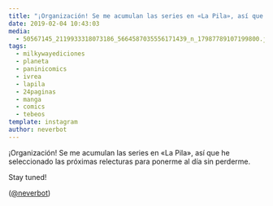 ```yaml
---
title: "¡Organización! Se me acumulan las series en «La Pila», así que he seleccionado las próximas relecturas para ponerme al día sin perderme"
date: 2019-02-04 10:43:03
media: 
  - 50567145_2119933318073186_5664587035556171439_n_17987789107199800.jpg
tags: 
  - milkywayediciones
  - planeta
  - paninicomics
  - ivrea
  - lapila
  - 24paginas
  - manga
  - comics
  - tebeos
template: instagram
author: neverbot
---
```


¡Organización! Se me acumulan las series en «La Pila», así que he seleccionado las próximas relecturas para ponerme al día sin perderme.


Stay tuned!


([@neverbot](https://instagram.com/neverbot))
